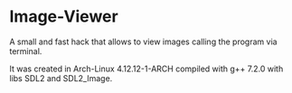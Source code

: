 # Image-Viewer
A small and fast hack that allows to view images calling the program via terminal.

It was created in Arch-Linux 4.12.12-1-ARCH compiled with g++ 7.2.0 with libs SDL2 and SDL2_Image.
